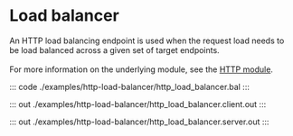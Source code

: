 # Load balancer

An HTTP load balancing endpoint is used when the request load needs to be load balanced across a given 
set of target endpoints.<br/><br/>
For more information on the underlying module, 
see the [HTTP module](https://docs.central.ballerina.io/ballerina/http/latest/).


::: code ./examples/http-load-balancer/http_load_balancer.bal :::

::: out ./examples/http-load-balancer/http_load_balancer.client.out :::

::: out ./examples/http-load-balancer/http_load_balancer.server.out :::
